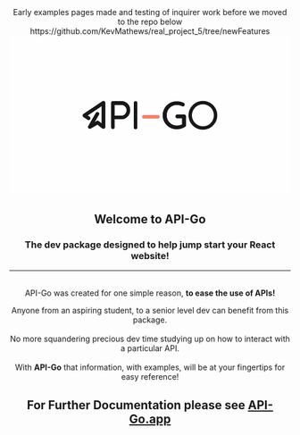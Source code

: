 <div align="center"> 
Early examples pages made and testing of inquirer work before we moved to the repo below 
<br>
https://github.com/KevMathews/real_project_5/tree/newFeatures
<br>
<img src='./public/img/api-go.gif' />

## Welcome to API-Go 
### The dev package designed to help jump start your React website!
<hr>
<br>
API-Go was created for one simple reason, <b>to ease the use of APIs!</b>
<br>


Anyone from an aspiring student, to a senior level dev can benefit from this package.
<br>
<br>
No more squandering precious dev time studying up on
how to interact with a particular API.
<br>
<br>
With <b>API-Go</b> that information, with examples, will be at your fingertips for easy reference!
<br>
<h2>For Further Documentation please see <a href='https://api-go.app/'> API-Go.app</a></h2>
